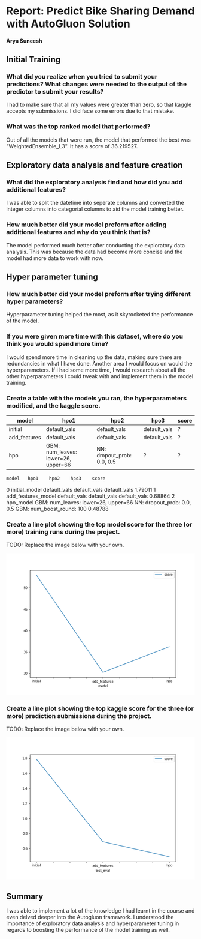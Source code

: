 # Report: Predict Bike Sharing Demand with AutoGluon Solution
#### Arya Suneesh

## Initial Training
### What did you realize when you tried to submit your predictions? What changes were needed to the output of the predictor to submit your results?
I had to make sure that all my values were greater than zero, so that kaggle accepts my submissions. I did face some errors due to that mistake.

### What was the top ranked model that performed?
Out of all the models that were run, the model that performed the best was "WeightedEnsemble_L3". It has a score of 36.219527. 

## Exploratory data analysis and feature creation
### What did the exploratory analysis find and how did you add additional features?
I was able to split the datetime into seperate columns and converted the integer columns into categorial columns to aid the model training better.

### How much better did your model preform after adding additional features and why do you think that is?
The model performed much better after conducting the exploratory data analysis. This was because the data had become more concise and the model had more data to work with now.

## Hyper parameter tuning
### How much better did your model preform after trying different hyper parameters?
Hyperparameter tuning helped the most, as it skyrocketed the performance of the model. 

### If you were given more time with this dataset, where do you think you would spend more time?
I would spend more time in cleaning up the data, making sure there are redundancies in what I have done. Another area I would focus on would the hyperparameters. If i had some more time, I would research about all the other hyperparameters I could tweak with and implement them in the model training.

### Create a table with the models you ran, the hyperparameters modified, and the kaggle score.
|model|hpo1|hpo2|hpo3|score|
|--|--|--|--|--|
|initial|default_vals|default_vals|default_vals|?|
|add_features|default_vals|default_vals|default_vals|?|
|hpo|GBM: num_leaves: lower=26, upper=66|NN: dropout_prob: 0.0, 0.5|?|?|

	model	hpo1	hpo2	hpo3	score
0	initial_model	default_vals	default_vals	default_vals	1.79011
1	add_features_model	default_vals	default_vals	default_vals	0.68864
2	hpo_model	GBM: num_leaves: lower=26, upper=66	NN: dropout_prob: 0.0, 0.5	GBM: num_boost_round: 100	0.48788

### Create a line plot showing the top model score for the three (or more) training runs during the project.

TODO: Replace the image below with your own.

![model_train_score.png](img/model_train_score.png)

### Create a line plot showing the top kaggle score for the three (or more) prediction submissions during the project.

TODO: Replace the image below with your own.

![model_test_score.png](img/model_test_score.png)

## Summary
I was able to implement a lot of the knowledge I had learnt in the course and even delved deeper into the Autogluon framework. I understood the importance of exploratory data analysis and hyperparameter tuning in regards to boosting the performance of the model training as well. 
